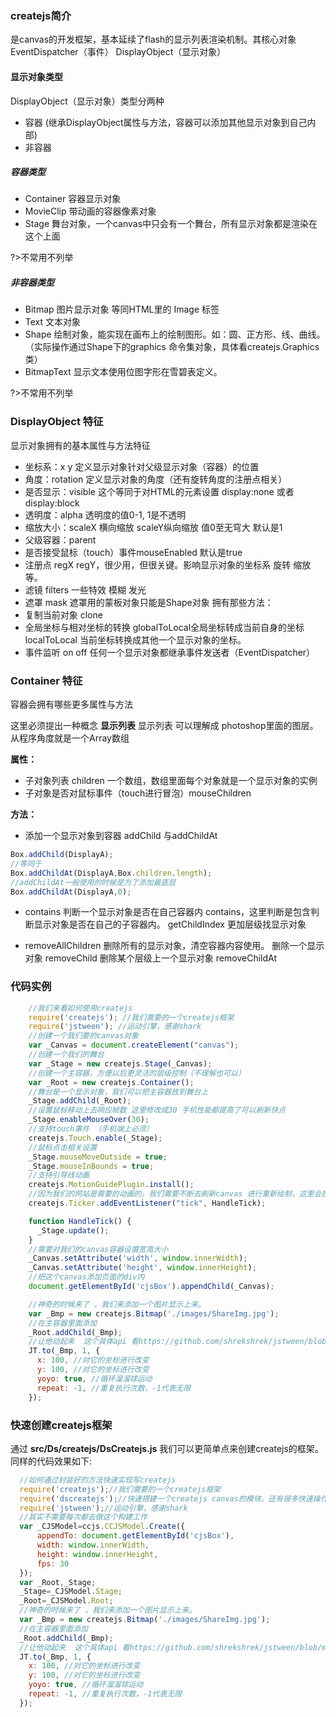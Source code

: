 ### createjs简介

是canvas的开发框架，基本延续了flash的显示列表渲染机制。其核心对象EventDispatcher（事件） DisplayObject（显示对象）

#### 显示对象类型
DisplayObject（显示对象）类型分两种

- 容器 (继承DisplayObject属性与方法，容器可以添加其他显示对象到自己内部)
- 非容器

##### 容器类型
- Container       容器显示对象
- MovieClip       带动画的容器像素对象
- Stage           舞台对象，一个canvas中只会有一个舞台，所有显示对象都是渲染在这个上面

?>不常用不列举

##### 非容器类型
- Bitmap          图片显示对象  等同HTML里的 Image 标签
- Text            文本对象
- Shape           绘制对象，能实现在画布上的绘制图形。如：圆、正方形、线、曲线。（实际操作通过Shape下的graphics 命令集对象，具体看createjs.Graphics类）
- BitmapText      显示文本使用位图字形在雪碧表定义。

?>不常用不列举

### DisplayObject 特征

显示对象拥有的基本属性与方法特征

- 坐标系：x y 定义显示对象针对父级显示对象（容器）的位置
- 角度：rotation 定义显示对象的角度（还有旋转角度的注册点相关）
- 是否显示：visible 这个等同于对HTML的元素设置 display:none 或者display:block
- 透明度：alpha 透明度的值0-1, 1是不透明
- 缩放大小：scaleX 横向缩放 scaleY纵向缩放 值0至无穹大 默认是1
- 父级容器：parent
- 是否接受鼠标（touch）事件mouseEnabled 默认是true
- 注册点 regX regY，很少用，但很关键。影响显示对象的坐标系 旋转 缩放等。
- 滤镜 filters 一些特效 模糊 发光
- 遮罩 mask 遮罩用的蒙板对象只能是Shape对象
拥有那些方法：
- 复制当前对象 clone
- 全局坐标与相对坐标的转换  globalToLocal全局坐标转成当前自身的坐标  localToLocal 当前坐标转换成其他一个显示对象的坐标。
- 事件监听 on off  任何一个显示对象都继承事件发送者（EventDispatcher）

### Container 特征

容器会拥有哪些更多属性与方法  

这里必须提出一种概念  **显示列表**
显示列表 可以理解成 photoshop里面的图层。从程序角度就是一个Array数组

**属性：**
- 子对象列表 children 一个数组，数组里面每个对象就是一个显示对象的实例
- 子对象是否对鼠标事件（touch进行冒泡）mouseChildren

**方法：**
- 添加一个显示对象到容器 addChild 与addChildAt

```js
Box.addChild(DisplayA);
//等同于
Box.addChildAt(DisplayA,Box.children.length);
//addChildAt一般使用的时候是为了添加最底层
Box.addChildAt(DisplayA,0);
```
- contains 判断一个显示对象是否在自己容器内 contains，这里判断是包含判断显示对象是否在自己的子容器内。
getChildIndex 更加层级找显示对象

- removeAllChildren 删除所有的显示对象，清空容器内容使用。
删除一个显示对象 removeChild
删除某个层级上一个显示对象 removeChildAt


### 代码实例

```js
    //我们来看如何使用createjs
    require('createjs'); //我们需要的一个createjs框架
    require('jstween'); //运动引擎，感谢shark
    //创建一个我们要的canvas对象
    var _Canvas = document.createElement("canvas");
    //创建一个我们的舞台
    var _Stage = new createjs.Stage(_Canvas);
    //创建一个主容器，方便以后更灵活的层级控制（不理解也可以）
    var _Root = new createjs.Container();
    //舞台是一个显示对象，我们可以把主容器放到舞台上
    _Stage.addChild(_Root);
    //设置鼠标移动上去响应帧数 这里修改成30 手机性能都提高了可以刷新快点
    _Stage.enableMouseOver(30);
    //支持touch事件 （手机端上必须）
    createjs.Touch.enable(_Stage);
    //鼠标点击相关设置
    _Stage.mouseMoveOutside = true;
    _Stage.mouseInBounds = true;
    //支持引导线动画
    createjs.MotionGuidePlugin.install();
    //因为我们的网站是需要的动画的，我们需要不断去刷新canvas 进行重新绘制，这里会按_Stage.enableMouseOver(30); 设置，每秒刷新30次
    createjs.Ticker.addEventListener("tick", HandleTick);

    function HandleTick() {
      _Stage.update();
    }
    //需要对我们的canvas容器设置宽高大小
    _Canvas.setAttribute('width', window.innerWidth);
    _Canvas.setAttribute('height', window.innerHeight);
    //把这个canvas添加页面的div内
    document.getElementById('cjsBox').appendChild(_Canvas);

    //神奇的时候来了 ，我们来添加一个图片显示上来。
    var _Bmp = new createjs.Bitmap('./images/ShareImg.jpg');
    //在主容器里面添加
    _Root.addChild(_Bmp);
    //让他动起来  这个具体api 看https://github.com/shrekshrek/jstween/blob/master/doc/jstween.md
    JT.to(_Bmp, 1, {
      x: 100, //对它的坐标进行改变
      y: 100, //对它的坐标进行改变
      yoyo: true, //循环溜溜球运动
      repeat: -1, //重复执行次数，-1代表无限
    });

```

### 快速创建createjs框架

通过 **src/Ds/createjs/DsCreatejs.js** 我们可以更简单点来创建createjs的框架。<br>
同样的代码效果如下:
```js
  //如何通过封装好的方法快速实现写createjs
  require('createjs');//我们需要的一个createjs框架
  require('dscreatejs');//快速搭建一个createjs canvas的模块，还有很多快速操作方法
  require('jstween');//运动引擎，感谢shark
  //其实不需要每次都去做这个构建工作
  var _CJSModel=ccjs.CCJSModel.Create({
      appendTo: document.getElementById('cjsBox'),
      width: window.innerWidth,
      height: window.innerHeight,
      fps: 30
  });
  var _Root,_Stage;
  _Stage=_CJSModel.Stage;
  _Root=_CJSModel.Root;
  //神奇的时候来了 ，我们来添加一个图片显示上来。
  var _Bmp = new createjs.Bitmap('./images/ShareImg.jpg');
  //在主容器里面添加
  _Root.addChild(_Bmp);
  //让他动起来  这个具体api 看https://github.com/shrekshrek/jstween/blob/master/doc/jstween.md
  JT.to(_Bmp, 1, {
    x: 100, //对它的坐标进行改变
    y: 100, //对它的坐标进行改变
    yoyo: true, //循环溜溜球运动
    repeat: -1, //重复执行次数，-1代表无限
  });
```
